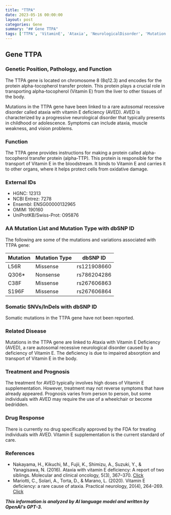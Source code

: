 ```yaml
---
title: "TTPA"
date: 2023-05-16 00:00:00
layout: post
categories: Gene
summary: "## Gene TTPA"
tags: ['TTPA', 'VitaminE', 'Ataxia', 'NeurologicalDisorder', 'Mutation', 'AVED', 'Treatment', 'Prognosis']
---
```


## Gene TTPA
### Genetic Position, Pathology, and Function

The TTPA gene is located on chromosome 8 (8q12.3) and encodes for the protein alpha-tocopherol transfer protein. This protein plays a crucial role in transporting alpha-tocopherol (Vitamin E) from the liver to other tissues of the body. 

Mutations in the TTPA gene have been linked to a rare autosomal recessive disorder called ataxia with vitamin E deficiency (AVED). AVED is characterized by a progressive neurological disorder that typically presents in childhood or adolescence. Symptoms can include ataxia, muscle weakness, and vision problems. 

### Function
The TTPA gene provides instructions for making a protein called alpha-tocopherol transfer protein (alpha-TTP). This protein is responsible for the transport of Vitamin E in the bloodstream. It binds to Vitamin E and carries it to other organs, where it helps protect cells from oxidative damage.

### External IDs
- HGNC: 12313
- NCBI Entrez: 7278
- Ensembl: ENSG00000132965
- OMIM: 190160
- UniProtKB/Swiss-Prot: O95876

### AA Mutation List and Mutation Type with dbSNP ID
The following are some of the mutations and variations associated with TTPA gene:
 
| Mutation | Mutation Type | dbSNP ID |
| --- | --- | --- |
| L56R | Missense | rs121908660 |
| Q306* | Nonsense | rs786204286 |
| C38F | Missense | rs267606863 |
| S196F | Missense | rs267606864 |

### Somatic SNVs/InDels with dbSNP ID
Somatic mutations in the TTPA gene have not been reported.

### Related Disease
Mutations in the TTPA gene are linked to Ataxia with Vitamin E Deficiency (AVED), a rare autosomal recessive neurological disorder caused by a deficiency of Vitamin E. The deficiency is due to impaired absorption and transport of Vitamin E in the body.

### Treatment and Prognosis
The treatment for AVED typically involves high doses of Vitamin E supplementation. However, treatment may not reverse symptoms that have already appeared. Prognosis varies from person to person, but some individuals with AVED may require the use of a wheelchair or become bedridden.

### Drug Response
There is currently no drug specifically approved by the FDA for treating individuals with AVED. Vitamin E supplementation is the current standard of care.

### References
- Nakayama, H., Kikuchi, M., Fujii, K., Shimizu, A., Suzuki, Y., & Yanagisawa, N. (2016). Ataxia with vitamin E deficiency: A report of two siblings. Molecular and clinical oncology, 5(3), 367–370. [Click](https://doi.org/10.3892/mco.2016.930)
- Mariotti, C., Solari, A., Torta, D., & Marano, L. (2020). Vitamin E deficiency: a rare cause of ataxia. Practical neurology, 20(4), 264–269. [Click](https://doi.org/10.1136/practneurol-2019-002381)

**_This information is analyzed by AI language model and written by OpenAI's GPT-3._**